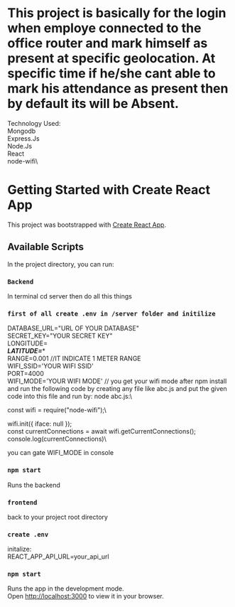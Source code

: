 # This project is basically for the login when employe connected to the office router and mark himself as present at specific geolocation. At specific time if he/she cant able to mark his attendance as present then by default its will be Absent.

Technology Used:\
Mongodb\
Express.Js\
Node.Js\
React\
node-wifi\

# Getting Started with Create React App

This project was bootstrapped with [Create React App](https://github.com/facebook/create-react-app).

## Available Scripts

In the project directory, you can run:

### `Backend`
In terminal cd server then do all this things
### `first of all create .env in /server folder and initilize`
DATABASE_URL="URL OF YOUR DATABASE"\
SECRET_KEY="YOUR SECRET KEY"\
LONGITUDE=*****\
LATITUDE=******\
RANGE=0.001  //IT INDICATE 1 METER RANGE\
WIFI_SSID='YOUR WIFI SSID'\
PORT=4000\
WIFI_MODE='YOUR WIFI MODE'  // you get your wifi mode after npm install and run the following code by creating any file like abc.js and put the given code into this file and run by: node abc.js:\

const wifi = require("node-wifi");\

wifi.init({ iface: null });\
const currentConnections = await wifi.getCurrentConnections();\
console.log(currentConnections)\

you can gate WIFI_MODE in console

### `npm start`
Runs the backend



### `frontend`
back to your project root directory
### `create .env`
initalize:\
REACT_APP_API_URL=your_api_url

### `npm start`
Runs the app in the development mode.\
Open [http://localhost:3000](http://localhost:3000) to view it in your browser.

